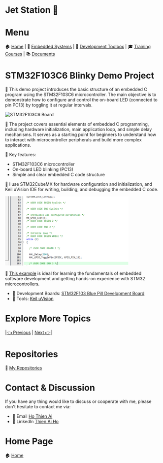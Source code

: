 # Jet Station 🚀

# Menu

🏠 [Home](https://jet-station.github.io/) | 
🚀 [Embedded Systems](https://jet-station.github.io/embedded-systems/) |
🧰 [Development Toolbox](https://jet-station.github.io/development-toolbox/) |
🎓 [Training Courses](https://jet-station.github.io/training-courses/) |
📚 [Documents](https://jet-station.github.io/docs/)

# STM32F103C6 Blinky Demo Project

🎯 This demo project introduces the basic structure of an embedded C program using the STM32F103C6 microcontroller. The main objective is to demonstrate how to configure and control the on-board LED (connected to pin PC13) by toggling it at regular intervals.

<!-- Images Placeholder -->
<img src="imgs/stm32f103c6-board.png" alt="STM32F103C6 Board" width="400"/>
<!-- Add more images as needed -->

📑 The project covers essential elements of embedded C programming, including hardware initialization, main application loop, and simple delay mechanisms. It serves as a starting point for beginners to understand how to interact with microcontroller peripherals and build more complex applications.

🔑 Key features:
- STM32F103C6 microcontroller
- On-board LED blinking (PC13)
- Simple and clear embedded C code structure

🔧 I use STM32CubeMX for hardware configuration and initialization, and Keil uVision IDE for writing, building, and debugging the embedded C code.

<!-- Images Placeholder -->
<img src="imgs/stm32f103c6-demo-code.png" alt="STM32F103C6 Demo Code" width="400"/>
<!-- Add more images as needed -->

🚀 [This example](/topics/01-stm32f103c6-demo/source-code/) is ideal for learning the fundamentals of embedded software development and getting hands-on experience with STM32 microcontrollers.
- 🔨 Development Boards: [STM32F103 Blue Pill Development Board](https://jet-station.github.io/development-toolbox/boards/)
- 🔧 Tools: [Keil uVision](https://jet-station.github.io/development-toolbox/tools/)

# Explore More Topics
|[👈 Previous](https://jet-station.github.io/embedded-systems/) | [Next 👉](https://jet-station.github.io/embedded-systems/embedded-c-data-types/)|

# Repositories
🚀 [My Repositories](https://github.com/jet-station)

# Contact & Discussion
If you have any thing would like to discuss or cooperate with me, please don't hesitate to contact me via:
- 📧 Email [Ho Thien Ai](mailto:thienaiho95@gmail.com)
- 💼 LinkedIn [Thien Ai Ho](https://www.linkedin.com/in/thien-ai-ho/)

# Home Page
🏠 [Home](https://jet-station.github.io/)